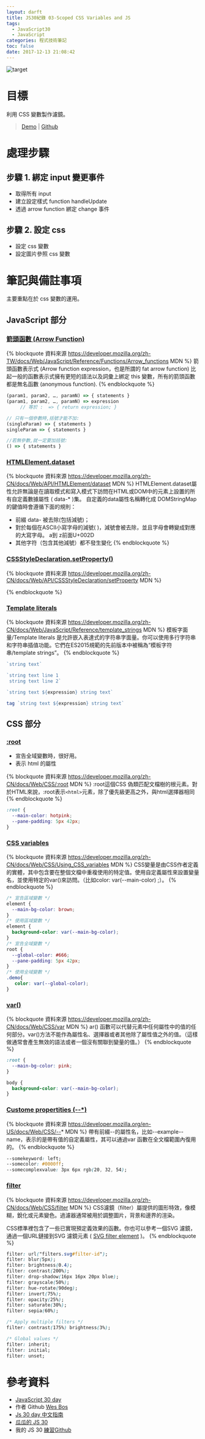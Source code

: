 ```yaml
---
layout: darft
title: JS30紀錄 03-Scoped CSS Variables and JS
tags:
  - JavaScript30
  - JavaScript
categories: 程式技術筆記
toc: false
date: 2017-12-13 21:08:42
---
```



![target](https://lh3.googleusercontent.com/jxHHEaAtxIZb9QBtiY0CGHV-g_3FZMWDRtlwedsTxytSd5iGZ82XlNBqMsEIfAEiU-pjhniXf3FT5UzMteR18H8rRrFMhIsmw7zxrCSUr1nqdfmNFIz_ZM8VhMVvnS9rt2z482-hE86IHnxFkOncuPM9KeJhspfNXPtLCbzPc2ZaBfp0YzT-3ksbDm1KJrk3HiYtwQeDWvEQ_-6fX6JESghXNhlKbtWr5oHBfu_wHmwKk_fT94YLaXsnpLJnobEbr1bya1xWbsZT6FOqLS5LD1REZpIzs83BqsPaLtt_E3e5WdqVDAYK4SwB-2grIVatTM1ZHGQWo68BHp2tyrr_9CU_VuhWIgBYqB_SOSpEJbJcIbqy8DWzILRg4ESQpWQ9vRqEAqOp48muN1ErzXbbreGPa07x_qLAgCW3vuXnvG8mqns-a2lnvcOvi5r5d_fr3cIuIerbo3qD8I_GKC2rbN2_PGX-Jf7o_4hoswLhC-4lpSXBDZkNemsZShGkrPz5JKXdE69JHlvTjQj9pm76TaIyaZYR3lRcBLhKmZJnA42752eotLSyDG62dp1x30EWGlzHpSX6zis7agmcAs0aiQj2UaX1mjpSfMm4j8QzKjyiZrNjAAfmIEcdPedyRhSBkYmgweAgavU0PL76zO5LGMnPTPEmqHwWpXs=w600-h406-no)

# 目標

利用 CSS 變數製作濾鏡。
<!--more-->
> [Demo](https://shunnien.github.io/JavaScript30day/day_03/) | [Github](https://github.com/shunnien/JavaScript30day)

# 處理步驟

## 步驟 1. 綁定 input 變更事件

- 取得所有 input
- 建立設定樣式 function handleUpdate
- 透過 arrow function 綁定 change 事件

## 步驟 2. 設定 css

- 設定 css 變數
- 設定圖片參照 css 變數


# 筆記與備註事項

主要重點在於 css 變數的運用。

## JavaScript 部分

### [箭頭函數 (Arrow Function)][1]

{% blockquote 資料來源 https://developer.mozilla.org/zh-TW/docs/Web/JavaScript/Reference/Functions/Arrow_functions MDN %}
箭頭函數表示式 (Arrow function expression，也是所謂的 fat arrow function) 比起一般的函數表示式擁有更短的語法以及詞彙上綁定 this 變數，所有的箭頭函數都是無名函數 (anonymous function).
{% endblockquote %}

``` javaScript
(param1, param2, …, paramN) => { statements } 
(param1, param2, …, paramN) => expression
     // 等於 :  => { return expression; } 

// 只有一個參數時,括號才能不加:
(singleParam) => { statements }
singleParam => { statements }

//若無參數,就一定要加括號:
() => { statements }
```

### [HTMLElement.dataset][5]

{% blockquote 資料來源 https://developer.mozilla.org/zh-CN/docs/Web/API/HTMLElement/dataset MDN  %}
HTMLElement.dataset屬性允許無論是在讀取模式和寫入模式下訪問在HTML或DOM中的元素上設置的所有自定義數據屬性 ( data-* )集。
自定義的data屬性名稱轉化成  DOMStringMap 的鍵值時會遵循下面的規則：
- 前綴   data- 被去除(包括減號)；
- 對於每個在ASCII小寫字母的減號( )，減號會被去除，並且字母會轉變成對應的大寫字母。 a到 z前面U+002D
- 其他字符（包含其他減號）都不發生變化
{% endblockquote %}

### [CSSStyleDeclaration.setProperty()][8]

{% blockquote 資料來源 https://developer.mozilla.org/zh-CN/docs/Web/API/CSSStyleDeclaration/setProperty MDN  %}

{% endblockquote %}

### [Template literals][9]

{% blockquote 資料來源 https://developer.mozilla.org/zh-CN/docs/Web/JavaScript/Reference/template_strings MDN  %}
模板字面量/Template literals 是允許嵌入表達式的字符串字面量。你可以使用多行字符串和字符串插值功能。它們在ES2015規範的先前版本中被稱為“模板字符串/template strings”。
{% endblockquote %}

``` javaScript
`string text`

`string text line 1
 string text line 2`

`string text ${expression} string text`

tag `string text ${expression} string text`
```

## CSS 部分

### [:root][2]

- 宣告全域變數時，很好用。
- 表示 html 的屬性

{% blockquote 資料來源 https://developer.mozilla.org/zh-CN/docs/Web/CSS/:root MDN %}
:root這個CSS 偽類匹配文檔樹的根元素。對於HTML來說，:root表示`<html>`元素，除了優先級更高之外，與html選擇器相同
{% endblockquote %}

``` css
:root {
  --main-color: hotpink;
  --pane-padding: 5px 42px;
}
```

### [CSS variables][3]

{% blockquote 資料來源 https://developer.mozilla.org/zh-CN/docs/Web/CSS/Using_CSS_variables MDN  %}
CSS變量是由CSS作者定義的實體，其中包含要在整個文檔中重複使用的特定值。使用自定義屬性來設置變量名，並使用特定的var()來訪問。（比如color:  var(--main-color) ;）。
{% endblockquote %}

``` css
/* 宣告區域變數 */
element {
  --main-bg-color: brown;
}
/* 使用區域變數 */
element {
  background-color: var(--main-bg-color);
}
/* 宣告全域變數 */
root {
  --global-color: #666;
  --pane-padding: 5px 42px;
}
/* 使用全域變數 */
.demo{
   color: var(--global-color);
}
```

### [var()][7]

{% blockquote 資料來源 https://developer.mozilla.org/zh-CN/docs/Web/CSS/var MDN  %}
ar() 函數可以代替元素中任何屬性中的值的任何部分。var()方法不能作為屬性名、選擇器或者其他除了屬性值之外的值。（這樣做通常會產生無效的語法或者一個沒有關聯到變量的值。）
{% endblockquote %}

``` css
:root {
  --main-bg-color: pink;
}

body {
  background-color: var(--main-bg-color);
}
```

### [Custome propertities (\-\-*)][4]

{% blockquote 資料來源 https://developer.mozilla.org/en-US/docs/Web/CSS/--* MDN  %}
帶有前綴--的屬性名，比如--example--name，表示的是帶有值的自定義屬性，其可以通過var 函數在全文檔範圍內復用的。
{% endblockquote %}

``` css
--somekeyword: left;
--somecolor: #0000ff;
--somecomplexvalue: 3px 6px rgb(20, 32, 54);
```

### [filter][6]

{% blockquote 資料來源 https://developer.mozilla.org/zh-CN/docs/Web/CSS/filter MDN  %}
CSS濾鏡（filter）屬提供的圖形特效，像模糊，銳化或元素變色。過濾器通常被用於調整圖片，背景和邊界的渲染。

CSS標準裡包含了一些已實現預定義效果的函數。你也可以參考一個SVG 濾鏡，通過一個URL鏈接到SVG 濾鏡元素 ( [SVG filter element](https://developer.mozilla.org/en-US/docs/Web/SVG/Element/filter) )。
{% endblockquote %}

``` css
filter: url("filters.svg#filter-id");
filter: blur(5px);
filter: brightness(0.4);
filter: contrast(200%);
filter: drop-shadow(16px 16px 20px blue);
filter: grayscale(50%);
filter: hue-rotate(90deg);
filter: invert(75%);
filter: opacity(25%);
filter: saturate(30%);
filter: sepia(60%);

/* Apply multiple filters */
filter: contrast(175%) brightness(3%);

/* Global values */
filter: inherit;
filter: initial;
filter: unset;
```

# 參考資料
- [JavaScript 30 day](https://javascript30.com/)
- 作者 Github [Wes Bos](https://github.com/wesbos)
- [Js 30 day 中文指南](https://github.com/soyaine/JavaScript30)
- [瓜瓜的 JS 30](https://github.com/guahsu/JavaScript30)
- 我的 JS 30 [練習Github](https://github.com/shunnien/JavaScript30day)

[1]: https://developer.mozilla.org/zh-TW/docs/Web/JavaScript/Reference/Functions/Arrow_functions
[2]: https://developer.mozilla.org/zh-TW/docs/Web/CSS/:root
[3]: https://developer.mozilla.org/zh-CN/docs/Web/CSS/Using_CSS_variables
[4]: https://developer.mozilla.org/en-US/docs/Web/CSS/--*
[5]: https://developer.mozilla.org/zh-CN/docs/Web/API/HTMLElement/dataset
[6]: https://developer.mozilla.org/zh-CN/docs/Web/CSS/filter
[7]: https://developer.mozilla.org/zh-CN/docs/Web/CSS/var
[8]: https://developer.mozilla.org/zh-CN/docs/Web/API/CSSStyleDeclaration/setProperty
[9]: https://developer.mozilla.org/zh-CN/docs/Web/JavaScript/Reference/template_strings
